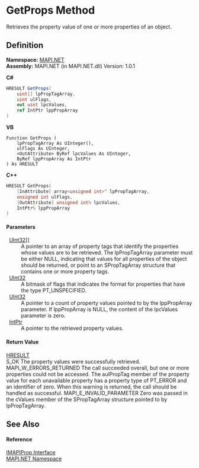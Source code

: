 # GetProps Method


Retrieves the property value of one or more properties of an object.



## Definition
**Namespace:** <a href="N_MAPI_NET.md">MAPI.NET</a>  
**Assembly:** MAPI.NET (in MAPI.NET.dll) Version: 1.0.1

**C#**
``` C#
HRESULT GetProps(
	uint[] lpPropTagArray,
	uint ulFlags,
	out uint lpcValues,
	ref IntPtr lppPropArray
)
```
**VB**
``` VB
Function GetProps ( 
	lpPropTagArray As UInteger(),
	ulFlags As UInteger,
	<OutAttribute> ByRef lpcValues As UInteger,
	ByRef lppPropArray As IntPtr
) As HRESULT
```
**C++**
``` C++
HRESULT GetProps(
	[InAttribute] array<unsigned int>^ lpPropTagArray, 
	unsigned int ulFlags, 
	[OutAttribute] unsigned int% lpcValues, 
	IntPtr% lppPropArray
)
```



#### Parameters
<dl><dt>  <a href="https://learn.microsoft.com/dotnet/api/system.uint32" target="_blank" rel="noopener noreferrer">UInt32</a>[]</dt><dd>A pointer to an array of property tags that identify the properties whose values are to be retrieved. The lpPropTagArray parameter must be either NULL, indicating that values for all properties of the object should be returned, or point to an SPropTagArray structure that contains one or more property tags.</dd><dt>  <a href="https://learn.microsoft.com/dotnet/api/system.uint32" target="_blank" rel="noopener noreferrer">UInt32</a></dt><dd>A bitmask of flags that indicates the format for properties that have the type PT_UNSPECIFIED.</dd><dt>  <a href="https://learn.microsoft.com/dotnet/api/system.uint32" target="_blank" rel="noopener noreferrer">UInt32</a></dt><dd>A pointer to a count of property values pointed to by the lppPropArray parameter. If lppPropArray is NULL, the content of the lpcValues parameter is zero.</dd><dt>  <a href="https://learn.microsoft.com/dotnet/api/system.intptr" target="_blank" rel="noopener noreferrer">IntPtr</a></dt><dd>A pointer to the retrieved property values.</dd></dl>

#### Return Value
<a href="T_MAPI_NET_HRESULT.md">HRESULT</a>  
S_OK The property values were successfully retrieved. MAPI_W_ERRORS_RETURNED The call succeeded overall, but one or more properties could not be accessed. The aulPropTag member of the property value for each unavailable property has a property type of PT_ERROR and an identifier of zero. When this warning is returned, the call should be handled as successful. MAPI_E_INVALID_PARAMETER Zero was passed in the cValues member of the SPropTagArray structure pointed to by lpPropTagArray.

## See Also


#### Reference
<a href="T_MAPI_NET_IMAPIProp.md">IMAPIProp Interface</a>  
<a href="N_MAPI_NET.md">MAPI.NET Namespace</a>  
